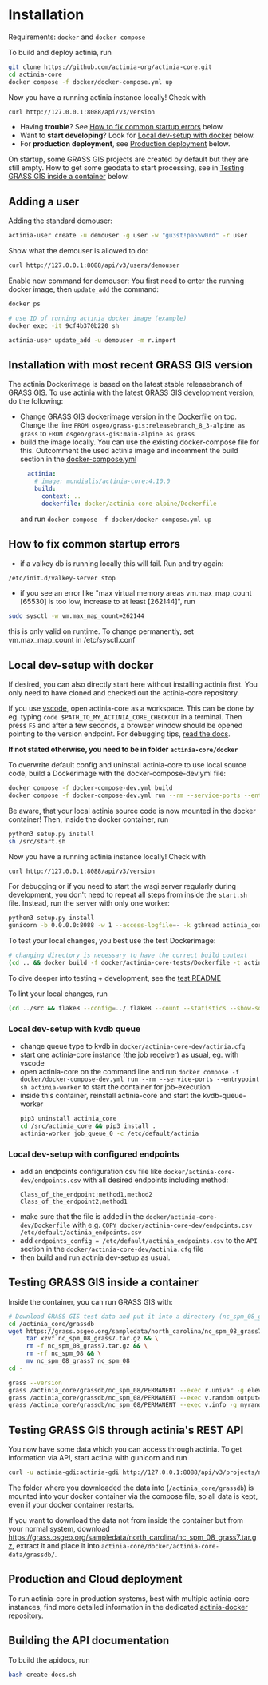 # Installation

Requirements: `docker` and `docker compose`

To build and deploy actinia, run

```bash
git clone https://github.com/actinia-org/actinia-core.git
cd actinia-core
docker compose -f docker/docker-compose.yml up
```

Now you have a running actinia instance locally! Check with

```bash
curl http://127.0.0.1:8088/api/v3/version
```

- Having __trouble__? See [How to fix common startup errors](#startup-errors) below.
- Want to __start developing__? Look for [Local dev-setup with docker](#local-dev-setup) below.
- For __production deployment__, see [Production deployment](#production-deployment) below.

On startup, some GRASS GIS projects are created by default but they are still empty. How to get some geodata to start processing, see in [Testing GRASS GIS inside a container](#grass-gis) below.

## Adding a user

Adding the standard demouser:

```bash
actinia-user create -u demouser -g user -w "gu3st!pa55w0rd" -r user
```

Show what the demouser is allowed to do:

```bash
curl http://127.0.0.1:8088/api/v3/users/demouser
```

Enable new command for demouser: You first need to enter the running docker image, then `update_add` the command:

```bash
docker ps

# use ID of running actinia docker image (example)
docker exec -it 9cf4b370b220 sh

actinia-user update_add -u demouser -m r.import
```

<a id="latest-grass-gis"></a>

## Installation with most recent GRASS GIS version

The actinia Dockerimage is based on the latest stable releasebranch of GRASS GIS. To use actinia with the latest GRASS GIS development version, do the following:

- Change GRASS GIS dockerimage version in the [Dockerfile](actinia-core-alpine/Dockerfile) on top.
  Change the line
  `FROM osgeo/grass-gis:releasebranch_8_3-alpine as grass` to
  `FROM osgeo/grass-gis:main-alpine as grass`
- build the image locally. You can use the existing docker-compose file for this. Outcomment the used actinia image and incomment the build section in the [docker-compose.yml](docker-compose.yml)
  ```yaml
    actinia:
      # image: mundialis/actinia-core:4.10.0
      build:
        context: ..
        dockerfile: docker/actinia-core-alpine/Dockerfile
  ```
  and run `docker compose -f docker/docker-compose.yml up`

<a id="startup-errors"></a>

## How to fix common startup errors

- if a valkey db is running locally this will fail. Run and try again:

```bash
/etc/init.d/valkey-server stop
```

- if you see an error like "max virtual memory areas vm.max_map_count \[65530\] is too low, increase to at least \[262144\]", run

```bash
sudo sysctl -w vm.max_map_count=262144
```

this is only valid on runtime. To change permanently, set vm.max_map_count in /etc/sysctl.conf

<a id="local-dev-setup"></a>

## Local dev-setup with docker

If desired, you can also directly start here without installing actinia first. You only need to have cloned and checked out the actinia-core repository.

If you use [vscode](https://code.visualstudio.com/), open actinia-core as a workspace. This can be done by eg. typing `code $PATH_TO_MY_ACTINIA_CORE_CHECKOUT` in a terminal. Then press `F5` and after a few seconds, a browser window should be opened pointing to the version endpoint. For debugging tips, [read the docs](https://code.visualstudio.com/Docs/editor/debugging#_debug-actions).

__If not stated otherwise, you need to be in folder `actinia-core/docker`__

To overwrite default config and uninstall actinia-core to use local source code, build a Dockerimage with the docker-compose-dev.yml file:

```bash
docker compose -f docker-compose-dev.yml build
docker compose -f docker-compose-dev.yml run --rm --service-ports --entrypoint sh actinia
```

Be aware, that your local actinia source code is now mounted in the docker container!
Then, inside the docker container, run

```bash
python3 setup.py install
sh /src/start.sh
```

Now you have a running actinia instance locally! Check with

```bash
curl http://127.0.0.1:8088/api/v3/version
```

For debugging or if you need to start the wsgi server regularly during development, you don't need to repeat all steps from inside the `start.sh` file. Instead, run the server with only one worker:

```bash
python3 setup.py install
gunicorn -b 0.0.0.0:8088 -w 1 --access-logfile=- -k gthread actinia_core.main:flask_app

```

To test your local changes, you best use the test Dockerimage:

```bash
# changing directory is necessary to have the correct build context
(cd .. && docker build -f docker/actinia-core-tests/Dockerfile -t actinia-test .)
```

To dive deeper into testing + development, see the [test README](https://github.com/actinia-org/actinia-core/blob/main/tests/README.md)

To lint your local changes, run

```bash
(cd ../src && flake8 --config=../.flake8 --count --statistics --show-source --jobs=$(nproc) .)
```

### Local dev-setup with kvdb queue

- change queue type to kvdb in `docker/actinia-core-dev/actinia.cfg`
- start one actinia-core instance (the job receiver) as usual, eg. with vscode
- open actinia-core on the command line and run
  `docker compose -f docker/docker-compose-dev.yml run --rm --service-ports --entrypoint sh actinia-worker` to start the container for job-execution
- inside this container, reinstall actinia-core and start the kvdb-queue-worker
  ```bash
  pip3 uninstall actinia_core
  cd /src/actinia_core && pip3 install .
  actinia-worker job_queue_0 -c /etc/default/actinia
  ```

### Local dev-setup with configured endpoints

- add an endpoints configuration csv file like `docker/actinia-core-dev/endpoints.csv`
  with all desired endpoints including method:
  ```text
  Class_of_the_endpoint;method1,method2
  Class_of_the_endpoint2;method1
  ```
- make sure that the file is added in the `docker/actinia-core-dev/Dockerfile` with e.g. `COPY docker/actinia-core-dev/endpoints.csv /etc/default/actinia_endpoints.csv`
- add `endpoints_config = /etc/default/actinia_endpoints.csv` to the `API` section in the `docker/actinia-core-dev/actinia.cfg` file
- then build and run actinia dev-setup as usual.

<a id="grass-gis"></a>

## Testing GRASS GIS inside a container

Inside the container, you can run GRASS GIS with:

```bash
# Download GRASS GIS test data and put it into a directory (nc_spm_08_grass7 works also for GRASS GIS 8)
cd /actinia_core/grassdb
wget https://grass.osgeo.org/sampledata/north_carolina/nc_spm_08_grass7.tar.gz && \
     tar xzvf nc_spm_08_grass7.tar.gz && \
     rm -f nc_spm_08_grass7.tar.gz && \
     rm -rf nc_spm_08 && \
     mv nc_spm_08_grass7 nc_spm_08
cd -

grass --version
grass /actinia_core/grassdb/nc_spm_08/PERMANENT --exec r.univar -g elevation
grass /actinia_core/grassdb/nc_spm_08/PERMANENT --exec v.random output=myrandom n=42
grass /actinia_core/grassdb/nc_spm_08/PERMANENT --exec v.info -g myrandom
```

## Testing GRASS GIS through actinia's REST API

You now have some data which you can access through actinia. To get information
via API, start actinia with gunicorn and run

```bash
curl -u actinia-gdi:actinia-gdi http://127.0.0.1:8088/api/v3/projects/nc_spm_08/mapsets
```

The folder where you downloaded the data into (`/actinia_core/grassdb`) is mounted into your docker container via the compose file, so all data is kept, even if your docker container restarts.

If you want to download the data not from inside the container but from your normal system, download <https://grass.osgeo.org/sampledata/north_carolina/nc_spm_08_grass7.tar.gz>, extract it and place it into `actinia-core/docker/actinia-core-data/grassdb/`.

<a id="production-deployment"></a>

## Production and Cloud deployment

To run actinia-core in production systems, best with multiple actinia-core instances, find more detailed information in the dedicated [actinia-docker](https://github.com/actinia-org/actinia-docker) repository.

## Building the API documentation

To build the apidocs, run

```bash
bash create-docs.sh
```
